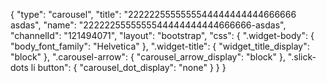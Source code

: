 {
    "type": "carousel",
    "title": "2222225555555544444444444666666 asdas",
    "name": "2222225555555544444444444666666-asdas",
    "channelId": "121494071",
    "layout": "bootstrap",
    "css": {
        ".widget-body": {
            "body_font_family": "Helvetica"
        },
        ".widget-title": {
            "widget_title_display": "block"
        },
        ".carousel-arrow": {
            "carousel_arrow_display": "block"
        },
        ".slick-dots li button": {
            "carousel_dot_display": "none"
        }
    }
}